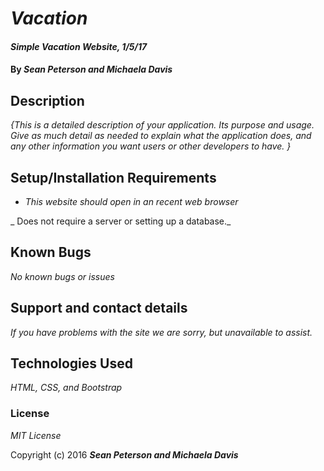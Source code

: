 # _Vacation_

#### _Simple Vacation Website, 1/5/17_

#### By _**Sean Peterson and Michaela Davis**_

## Description

_{This is a detailed description of your application. Its purpose and usage.  Give as much detail as needed to explain what the application does, and any other information you want users or other developers to have. }_

## Setup/Installation Requirements

* _This website should open in an recent web browser_

_ Does not require a server or setting up a database._

## Known Bugs

_No known bugs or issues_

## Support and contact details

_If you have problems with the site we are sorry, but unavailable to assist._

## Technologies Used

_HTML, CSS, and Bootstrap_

### License

*MIT License*

Copyright (c) 2016 **_Sean Peterson and Michaela Davis_**

